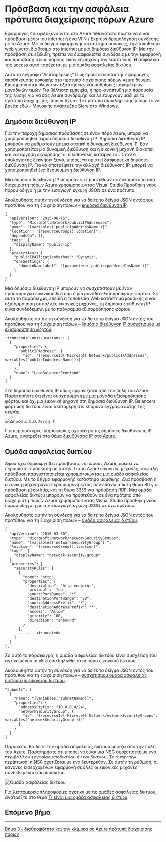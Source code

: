 <properties
   pageTitle="Πρόσβαση και την ασφάλεια Azure πρότυπα διαχείρισης πόρων | Microsoft Azure" 
   description="Πρόγραμμα εκμάθησης πυρήνα DotNet Azure εικονική μηχανή"
   services="virtual-machines-windows"
   documentationCenter="virtual-machines"
   authors="neilpeterson"
   manager="timlt"
   editor="tysonn"
   tags="azure-resource-manager"/>

<tags
   ms.service="virtual-machines-windows"
   ms.devlang="na"
   ms.topic="article"
   ms.tgt_pltfrm="vm-windows"
   ms.workload="infrastructure-services"
   ms.date="10/21/2016"
   ms.author="nepeters"/>

# <a name="access-and-security-in-azure-resource-manager-templates"></a>Πρόσβαση και την ασφάλεια πρότυπα διαχείρισης πόρων Azure

Εφαρμογές που φιλοξενούνται στο Azure πιθανότατα πρέπει να είναι πρόσβαση μέσω του internet ή ένα VPN / Express δρομολόγηση σύνδεσης με το Azure. Με το δείγμα εφαρμογής κατάστημα μουσικής, την τοποθεσία web γίνεται διαθέσιμο στο internet με μια δημόσια διεύθυνση IP. Με την πρόσβαση σε εξέλιξη, πρέπει να διασφαλιστεί συνδέσεις με την εφαρμογή και πρόσβαση στους πόρους εικονική μηχανή τον εαυτό τους. Η ασφάλεια της access αυτό παρέχεται με μια ομάδα ασφαλείας δικτύου. 

Αυτό το έγγραφο "Λεπτομέρειες" Πώς προστατεύεται της εφαρμογής αποθήκευσης μουσικής στο πρότυπο διαχείρισης πόρων Azure δείγμα. Επισημαίνονται όλων των εξαρτήσεων και ρυθμίσεις παραμέτρων μοναδικών τιμών. Για βέλτιστη εμπειρία, η προ-ανάπτυξη μια παρουσία της λύσης για να σας Azure συνδρομής και λειτουργούν μαζί με το πρότυπο διαχείρισης πόρων Azure. Το πρότυπο ολοκλήρωσης μπορείτε να βρείτε εδώ – [Μουσικής ανάπτυξης Store στα Windows](https://github.com/Microsoft/dotnet-core-sample-templates/tree/master/dotnet-core-music-windows).


## <a name="public-ip-address"></a>Δημόσια διεύθυνση IP

Για την παροχή δημόσιας πρόσβασης σε έναν πόρο Azure, μπορεί να χρησιμοποιηθεί πόρου δημόσια διεύθυνση IP. Δημόσια διεύθυνση IP μπορούν να ρυθμιστούν με μια στατική ή δυναμική διεύθυνση IP. Εάν χρησιμοποιείται μια δυναμική διεύθυνση και η εικονική μηχανή διακοπεί και κατάργηση εκχώρησης, οι διευθύνσεις καταργείται. Όταν ο υπολογιστής ξεκινήσει ξανά, μπορεί να οριστεί διαφορετική δημόσια διεύθυνση IP. Για να αποτρέψετε την αλλαγή διεύθυνσης IP, μπορεί να χρησιμοποιηθεί ένα δεσμευμένη διεύθυνση IP. 

Μια δημόσια διεύθυνση IP μπορούν να προστεθούν σε ένα πρότυπο από διαχειριστή πόρων Azure χρησιμοποιώντας Visual Studio Προσθήκη νέου πόρου οδηγό ή με την εισαγωγή έγκυρη JSON σε ένα πρότυπο. 

Ακολουθήστε αυτήν τη σύνδεση για να δείτε το δείγμα JSON εντός του προτύπου για τη διαχείριση πόρων – [Δημόσια διεύθυνση IP](https://github.com/Microsoft/dotnet-core-sample-templates/blob/master/dotnet-core-music-windows/azuredeploy.json#L110).


```none
{
  "apiVersion": "2015-06-15",
  "type": "Microsoft.Network/publicIPAddresses",
  "name": "[variables('publicIpAddressName')]",
  "location": "[resourceGroup().location]",
  "dependsOn": [],
  "tags": {
    "displayName": "public-ip"
  },
  "properties": {
    "publicIPAllocationMethod": "Dynamic",
    "dnsSettings": {
      "domainNameLabel": "[parameters('publicipaddressDnsName')]"
    }
  }
}
```

Μια δημόσια διεύθυνση IP μπορούν να συσχετιστούν με έναν προσαρμογέα εικονικού δικτύου ή μια μονάδα εξισορρόπησης φόρτου. Σε αυτό το παράδειγμα, επειδή η τοποθεσία Web κατάστημα μουσικής είναι εξισορρόπηση σε πολλές εικονικές μηχανές, τη δημόσια διεύθυνση IP είναι συνδεδεμένη με το πρόγραμμα εξισορρόπησης φόρτου.

Ακολουθήστε αυτήν τη σύνδεση για να δείτε το δείγμα JSON εντός του προτύπου για τη διαχείριση πόρων – [δημόσια διεύθυνση IP συσχετισμού με εξισορρόπηση φόρτου](https://github.com/Microsoft/dotnet-core-sample-templates/blob/master/dotnet-core-music-windows/azuredeploy.json#L211).

```none
"frontendIPConfigurations": [
  {
    "properties": {
      "publicIPAddress": {
        "id": "[resourceId('Microsoft.Network/publicIPAddresses', variables('publicIpAddressName'))]"
      }
    },
    "name": "LoadBalancerFrontend"
  }
]
```

Στη δημόσια διεύθυνση IP όπως εμφανίζεται από την πύλη του Azure. Παρατηρήστε ότι είναι συσχετισμένη με μια μονάδα εξισορρόπησης φόρτου και όχι μια εικονική μηχανή στη δημόσια διεύθυνση IP. Balancers φόρτωση δικτύου είναι λεπτομερή στο επόμενο έγγραφο αυτής της σειράς.

![Δημόσια διεύθυνση IP](./media/virtual-machines-windows-dotnet-core/pubip-win.png)

Για περισσότερες πληροφορίες σχετικά με τις δημόσιες διευθύνσεις IP Azure, ανατρέξτε στο θέμα [διευθύνσεις IP στο Azure](../virtual-network/virtual-network-ip-addresses-overview-arm.md).

## <a name="network-security-group"></a>Ομάδα ασφαλείας δικτύου

Αφού έχει δημιουργηθεί πρόσβασης σε πόρους Azure, πρέπει να περιοριστεί πρόσβαση σε αυτήν. Για το Azure εικονικές μηχανές, ασφαλή πρόσβαση πραγματοποιείται χρησιμοποιώντας μια ομάδα ασφαλείας δικτύου. Με το δείγμα εφαρμογής κατάστημα μουσικής, όλα πρόσβαση η εικονική μηχανή είναι περιορισμένη εκτός των επάνω από τη θύρα 80 για πρόσβαση μέσω http, και τη θύρα 3389 για πρόσβαση RDP. Μια ομάδα ασφαλείας δικτύου μπορούν να προστεθούν σε ένα πρότυπο από διαχειριστή πόρων Azure χρησιμοποιώντας Visual Studio Προσθήκη νέου πόρου οδηγό ή με την εισαγωγή έγκυρη JSON σε ένα πρότυπο.

Ακολουθήστε αυτήν τη σύνδεση για να δείτε το δείγμα JSON εντός του προτύπου για τη διαχείριση πόρων – [Ομάδα ασφαλείας δικτύου](https://github.com/Microsoft/dotnet-core-sample-templates/blob/master/dotnet-core-music-windows/azuredeploy.json#L57).

```none
{
  "apiVersion": "2016-03-30",
  "type": "Microsoft.Network/networkSecurityGroups",
  "name": "[variables('networkSecurityGroup')]",
  "location": "[resourceGroup().location]",
  "tags": {
    "displayName": "network-security-group"
  },
  "properties": {
    "securityRules": [
      {
        "name": "http",
        "properties": {
          "description": "http endpoint",
          "protocol": "Tcp",
          "sourcePortRange": "*",
          "destinationPortRange": "80",
          "sourceAddressPrefix": "*",
          "destinationAddressPrefix": "*",
          "access": "Allow",
          "priority": 100,
          "direction": "Inbound"
        }
      },
      ........<truncated> 
    ]
  }
},
```

Σε αυτό το παράδειγμα, η ομάδα ασφαλείας δικτύου είναι συσχέτιση του αντικειμένου υποδικτύου δηλωθεί στον πόρο εικονικού δικτύου. 

Ακολουθήστε αυτήν τη σύνδεση για να δείτε το δείγμα JSON εντός του προτύπου για τη διαχείριση πόρων – [συσχετισμού ομάδα ασφαλείας δικτύου με εικονικού δικτύου](https://github.com/Microsoft/dotnet-core-sample-templates/blob/master/dotnet-core-music-windows/azuredeploy.json#L143).


```none
"subnets": [
  {
    "name": "[variables('subnetName')]",
    "properties": {
      "addressPrefix": "10.0.0.0/24",
      "networkSecurityGroup": {
        "id": "[resourceId('Microsoft.Network/networkSecurityGroups', variables('networkSecurityGroup'))]"
      }
    }
  }
]
```

Παρακάτω θα δείτε την ομάδα ασφαλείας δικτύου μοιάζει από την πύλη του Azure. Παρατηρήστε ότι μπορεί να είναι μια NSG συσχετίσετε με ένα περιβάλλον εργασίας υποδικτύου ή / και δικτύου. Σε αυτήν την περίπτωση, η NSG σχετίζεται με ένα δευτερεύον. Σε αυτήν τη ρύθμιση, οι κανόνες εισερχομένων εφαρμογή σε όλες οι εικονικές μηχανές συνδεδεμένοι στο υποδίκτυο.

![Ομάδα ασφαλείας δικτύου](./media/virtual-machines-windows-dotnet-core/nsg-win.png)

Για λεπτομερείς πληροφορίες σχετικά με τις ομάδες ασφαλείας δικτύου, ανατρέξτε στο θέμα [Τι είναι μια ομάδα ασφαλείας δικτύου]( https://azure.microsoft.com/documentation/articles/virtual-networks-nsg/).

## <a name="next-step"></a>Επόμενο βήμα

<hr>

[Βήμα 3 - διαθεσιμότητα και την κλίμακα σε Azure πρότυπα διαχείρισης πόρων](./virtual-machines-windows-dotnet-core-4-availability-scale.md)

